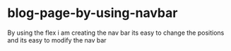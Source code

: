 # blog-page-by-using-navbar
By using the flex i am creating the nav bar its easy to change the positions and its easy to modify the nav bar

